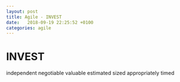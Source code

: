 ```yaml
---
layout: post
title: Agile - INVEST
date:   2018-09-19 22:25:52 +0100
categories: agile
---
```

INVEST
======

independent negotiable valuable estimated sized appropriately timed
